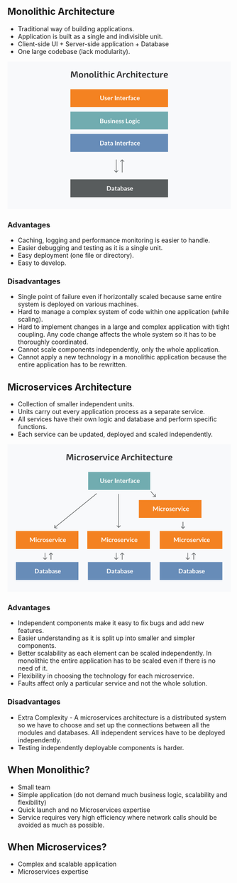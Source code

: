## Monolithic Architecture

- Traditional way of building applications.
- Application is built as a single and indivisible unit.
- Client-side UI + Server-side application + Database
- One large codebase (lack modularity).

![](../assets/monolithic.jpg)

### Advantages

- Caching, logging and performance monitoring is easier to handle.
- Easier debugging and testing as it is a single unit.
- Easy deployment (one file or directory).
- Easy to develop.

### Disadvantages

- Single point of failure even if horizontally scaled because same entire system is deployed on various machines.
- Hard to manage a complex system of code within one application (while scaling).
- Hard to implement changes in a large and complex application with tight coupling. Any code change affects the whole system so it has to be thoroughly coordinated.
- Cannot scale components independently, only the whole application.
- Cannot apply a new technology in a monolithic application because the entire application has to be rewritten.

## Microservices Architecture

- Collection of smaller independent units.
- Units carry out every application process as a separate service.
- All services have their own logic and database and perform specific functions.
- Each service can be updated, deployed and scaled independently.

![](../assets/microservices.jpg)

### Advantages

- Independent components make it easy to fix bugs and add new features.
- Easier understanding as it is split up into smaller and simpler components.
- Better scalability as each element can be scaled independently. In monolithic the entire application has to be scaled even if there is no need of it.
- Flexibility in choosing the technology for each microservice.
- Faults affect only a particular service and not the whole solution.

### Disadvantages

- Extra Complexity - A microservices architecture is a distributed system so we have to choose and set up the connections between all the modules and databases. All independent services have to be deployed independently.
- Testing independently deployable components is harder.

## When Monolithic?

- Small team
- Simple application (do not demand much business logic, scalability and flexibility)
- Quick launch and no Microservices expertise
- Service requires very high efficiency where network calls should be avoided as much as possible.

## When Microservices?

- Complex and scalable application
- Microservices expertise
